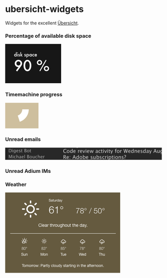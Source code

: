 ubersicht-widgets
=================

Widgets for the excellent [Übersicht](http://tracesof.net/uebersicht/).

### Percentage of available disk space

![](https://raw.githubusercontent.com/BrettBukowski/ubersicht-widgets/master/disk-space/screenshot.png)

### Timemachine progress

![](https://raw.githubusercontent.com/BrettBukowski/ubersicht-widgets/master/timemachine-status/screenshot.png)

### Unread emails

![](https://raw.githubusercontent.com/BrettBukowski/ubersicht-widgets/master/unread-mail/screenshot.png)

### Unread Adium IMs

### Weather

![](https://raw.githubusercontent.com/BrettBukowski/ubersicht-widgets/master/weather/screenshot.png)
